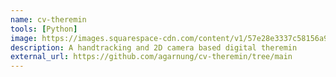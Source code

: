 ```yaml
---
name: cv-theremin
tools: [Python]
image: https://images.squarespace-cdn.com/content/v1/57e28e3337c58156a9932042/1475651102704-2MY4P3XQF0F0B3CB841C/WebLeonTheremin.jpg?format=1500w
description: A handtracking and 2D camera based digital theremin
external_url: https://github.com/agarnung/cv-theremin/tree/main
---
```

